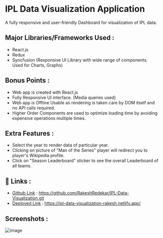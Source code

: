 # IPL Data Visualization Application

A fully responsive and user-friendly Dashboard for visualization of IPL data.

## Major Libraries/Frameworks Used :

- React.js
- Redux
- Syncfusion (Responsive UI Library with wide range of components. Used for Charts, Graphs)

## Bonus Points :

- Web app is created with React.js
- Fully Responsive UI interface. (Media queries used)
- Web app is Offline Usable as rendering is taken care by DOM itself and no API calls required.
- Higher Order Components are used to optimize loading time by avoiding expensive operations multiple times.

## Extra Features :

- Select the year to render data of particular year.
- Clicking on picture of "Man of the Series" player will redirect you to player's Wikipedia profile.
- Click on "Season Leaderboard" sticker to see the overall Leaderboard of all teams.

## 🔗 Links :

- [Github Link](https://github.com/RakeshRedekar/IPL-Data-Visualization.git) : https://github.com/RakeshRedekar/IPL-Data-Visualization.git
- [Deployed Link](https://ipl-data-visualization-rakesh.netlify.app/) : https://ipl-data-visualization-rakesh.netlify.app/

## Screenshots :

![image](https://user-images.githubusercontent.com/96696734/196104633-ced5857f-f025-4676-95ba-3047436cfd56.png)
